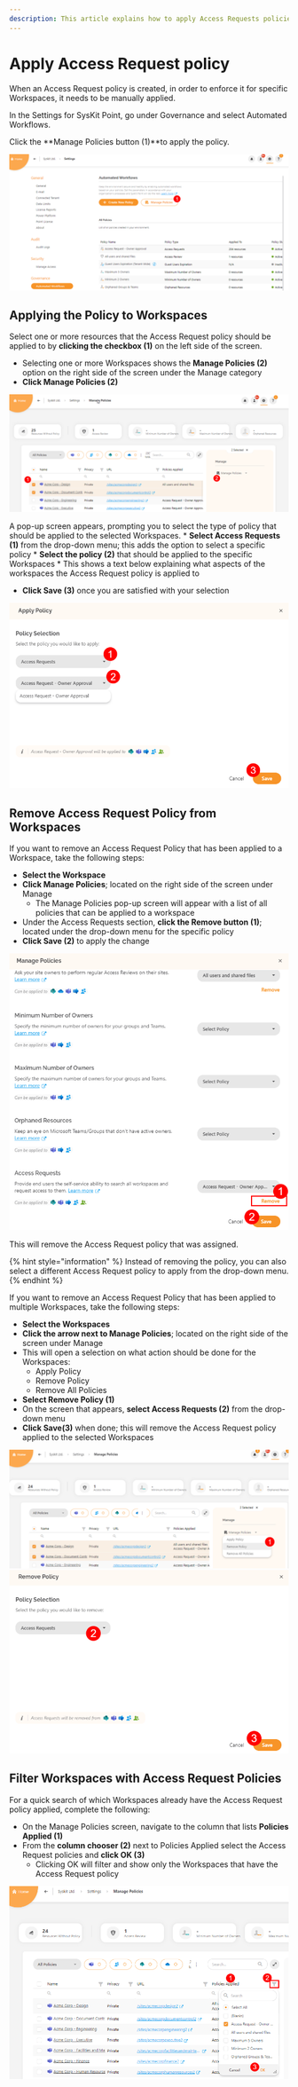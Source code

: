 ```yaml
---
description: This article explains how to apply Access Requests policies in SysKit Point. 
---
```


#  Apply Access Request policy

When an Access Request policy is created, in order to enforce it for specific Workspaces, it needs to be manually applied. 

In the Settings for SysKit Point, go under Governance and select Automated Workflows.  

Click the **Manage Policies button (1)**to apply the policy. 

![Manage Policies screen](../../.gitbook/assets/apply-access-request_manage-policies.png)

## Applying the Policy to Workspaces

Select one or more resources that the Access Request policy should be applied to by **clicking the checkbox (1)** on the left side of the screen.
  * Selecting one or more Workspaces shows the **Manage Policies (2)** option on the right side of the screen under the Manage category
  * **Click Manage Policies (2)** 

![Manage Policies - Apply](../../.gitbook/assets/apply-access-request_manage-policies-selection.png)
  
A pop-up screen appears, prompting you to select the type of policy that should be applied to the selected Workspaces.
    * **Select Access Requests (1)** from the drop-down menu; this adds the option to select a specific policy
    * **Select the policy (2)** that should be applied to the specific Workspaces
      * This shows a text below explaining what aspects of the workspaces the Access Request policy is applied to
 * **Click Save (3)** once you are satisfied with your selection

 ![Apply Access Request Policy](../../.gitbook/assets/apply-access-request_apply-policy.png)
  

## Remove Access Request Policy from Workspaces

If you want to remove an Access Request Policy that has been applied to a Workspace, take the following steps:
  * **Select the Workspace** 
  * **Click Manage Policies**; located on the right side of the screen under Manage
    * The Manage Policies pop-up screen will appear with a list of all policies that can be applied to a workspace
  * Under the Access Requests section, **click the Remove button (1)**; located under the drop-down menu for the specific policy
  * **Click Save (2)** to apply the change

 ![Remove Access Request Policy - Single](../../.gitbook/assets/apply-access-request_remove-policy.png)

This will remove the Access Request policy that was assigned.

{% hint style="information" %}
Instead of removing the policy, you can also select a different Access Request policy to apply from the drop-down menu. 
{% endhint %}

If you want to remove an Access Request Policy that has been applied to multiple Workspaces, take the following steps:
  * **Select the Workspaces** 
  * **Click the arrow next to Manage Policies**; located on the right side of the screen under Manage
  * This will open a selection on what action should be done for the Workspaces:
     * Apply Policy
     * Remove Policy
     * Remove All Policies
  * **Select Remove Policy (1)**
  * On the screen that appears, **select Access Requests (2)** from the drop-down menu
  * **Click Save(3)** when done; this will remove the Access Request policy applied to the selected Workspaces

![Remove Access Request Policy - Multiple](../../.gitbook/assets/apply-access-request_remove-policy-multi.png)
![Remove Access Request Policy - Multiple](../../.gitbook/assets/apply-access-request_remove-policy-multi-fin.png)


## Filter Workspaces with Access Request Policies

For a quick search of which Workspaces already have the Access Request policy applied, complete the following:

  * On the Manage Policies screen, navigate to the column that lists **Policies Applied (1)**
  * From the **column chooser (2)** next to Policies Applied select the Access Request policies and **click OK (3)**
    * Clicking OK will filter and show only the Workspaces that have the Access Request policy

![Filter - Access Request policy](../../.gitbook/assets/apply-access-request_policy-filter.png)

